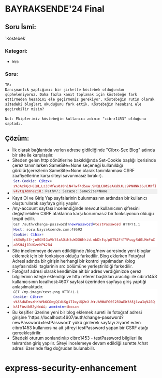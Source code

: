 # BAYRAKSENDE'24 Final

## Soru İsmi:

´Köstebek´

### Kategori:
 - `Web`

### Soru:
```
TR:
Danışmanlık yaptığımız bir şirkette köstebek olduğundan şüpheleniyoruz. Daha fazla kanıt toplamak için köstebeğe fark ettirmeden hesabını ele geçirmemiz gerekiyor. Köstebeğin rutin olarak sitedeki blogları okuduğunu fark ettik. Köstebeğin hesabını ele geçirebilir misin?

Not: Ekiplerimiz köstebeğin kullanıcı adının "cibrx1453" olduğunu saptadı.
```


## Çözüm:

- İlk olarak bağlantıda verlen adrese gidildiğinde "Cibrx-Sec Blog" adında bir site ile karşılaşılır.
- Siteden gelen http dönütlerine bakıldığında Set-Cookie başlığı içerisinde çerez tanımlarken SameSite=None seçeneği kullanıldığı görülür(çerezlerin SameSite=None olarak tanımlanması CSRF zaafiyetlerine karşı siteyi savunmasız bırakır).
- <img src="https://github.com/LegendMan46/kostebek/blob/main/images/cookie.png">
- Kayıt Ol ve Giriş Yap sayfalarinin bulunmasının ardından bir kullanıcı oluşturularak sayfaya giriş yapılır.
- /my-account sayfası incelendiğinde mevcut kullanıcının şifresini değiştirebilen CSRF ataklarına karşı korunmasız bir fonksiyonun olduğu tespit edilir.
- <img src="https://github.com/LegendMan46/kostebek/blob/main/images/csrf.png">
- Site incelenmeye devam edildiğinde /blog/new adresinde yeni bloglar eklemek için bir fonksiyon olduğu farkedilir. Blog eklerken Fotoğraf Adresi adında bir girişin herhangi bir kontrol yapılmadan /blog sayfasındaki <img> taglarinin src bölümüne yerleştirildiği farkedilir.
- Fotoğraf adresi olarak kendimize ait bir adres verdiğimizde çerez bilgilerinin isteğe eklendiği ve http referer başlıkları aracılığı ile cibrx1453 kullanıcısının localhost:4607 sayfasi üzerinden sayfaya giriş yaptiği anlaşılmaktadır.
- <img src="https://github.com/LegendMan46/kostebek/blob/main/images/test_image.png">
- Bu keşifler üzerine yeni bir blog eklemek sureti ile fotoğraf adresi girişine 'https://localhost:4607/auth/change-password?newPassword=testPassword' yükü girilerek sayfayı ziyaret eden cibrx1453 kullanıcısına ait şifreyi testPassword yapan bir CSRF atağı gerçekleştirilir.
- Sitedeki oturum sonlandırılıp cibrx1453 - testPassword bilgileri ile tekrardan giriş yapılır. Siteyi incelemeye devam edildiği surette /chat adresi üzerinde flag doğrudan bulunabilir. 
  
# express-security-enhancement
